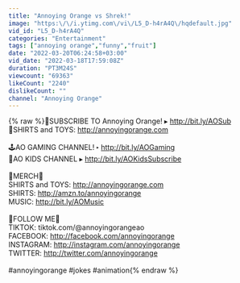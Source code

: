```yaml
---
title: "Annoying Orange vs Shrek!"
image: "https:\/\/i.ytimg.com\/vi\/L5_D-h4rA4Q\/hqdefault.jpg"
vid_id: "L5_D-h4rA4Q"
categories: "Entertainment"
tags: ["annoying orange","funny","fruit"]
date: "2022-03-20T06:24:58+03:00"
vid_date: "2022-03-18T17:59:08Z"
duration: "PT3M24S"
viewcount: "69363"
likeCount: "2240"
dislikeCount: ""
channel: "Annoying Orange"
---
```

{% raw %}🍊SUBSCRIBE TO Annoying Orange! ▸ <a rel="nofollow" target="blank" href="http://bit.ly/AOSub">http://bit.ly/AOSub</a><br />🍊SHIRTS and TOYS: <a rel="nofollow" target="blank" href="http://annoyingorange.com">http://annoyingorange.com</a><br /><br />🕹AO GAMING CHANNEL! ▸ <a rel="nofollow" target="blank" href="http://bit.ly/AOGaming">http://bit.ly/AOGaming</a><br />👶AO KIDS CHANNEL ▸ <a rel="nofollow" target="blank" href="http://bit.ly/AOKidsSubscribe">http://bit.ly/AOKidsSubscribe</a><br /><br />🍊MERCH🍊<br />SHIRTS and TOYS: <a rel="nofollow" target="blank" href="http://annoyingorange.com">http://annoyingorange.com</a><br />SHIRTS: <a rel="nofollow" target="blank" href="http://amzn.to/annoyingorange">http://amzn.to/annoyingorange</a><br />MUSIC: <a rel="nofollow" target="blank" href="http://bit.ly/AOMusic">http://bit.ly/AOMusic</a><br /><br />🍊FOLLOW ME🍊<br />TIKTOK: tiktok.com/@annoyingorangeao<br />FACEBOOK: <a rel="nofollow" target="blank" href="http://facebook.com/annoyingorange">http://facebook.com/annoyingorange</a><br />INSTAGRAM: <a rel="nofollow" target="blank" href="http://instagram.com/annoyingorange">http://instagram.com/annoyingorange</a><br />TWITTER: <a rel="nofollow" target="blank" href="http://twitter.com/annoyingorange">http://twitter.com/annoyingorange</a><br /><br />#annoyingorange #jokes #animation{% endraw %}
